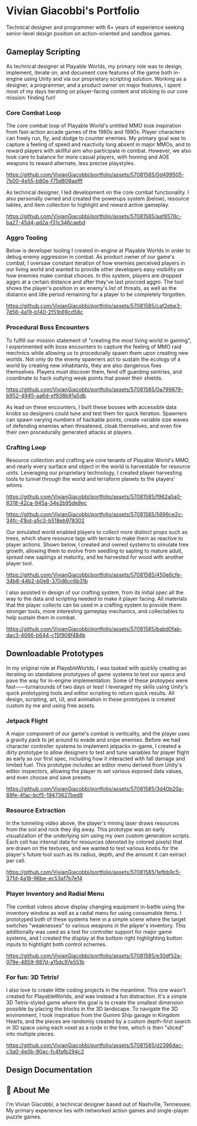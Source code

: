 # Vivian Giacobbi's Portfolio

Technical designer and programmer with 6+ years of experience seeking senior-level design position on action-oriented and sandbox games.

## Gameplay Scripting
As technical designer at Playable Worlds, my primary role was to design, implement, iterate on, and document core features of the game both in-engine using Unity and via our proprietary scripting solution. Working as a designer, a programmer, and a product owner on major features, I spent most of my days iterating on player-facing content and sticking to our core mission: finding fun!

### Core Combat Loop
The core combat loop of Playable World's untitled MMO took inspiration from fast-action arcade games of the 1980s and 1990s. Player characters can freely run, fly, and dodge to counter enemies. My primary goal was to capture a feeling of speed and reactivity long absent in major MMOs, and to reward players with skillful aim who participate in combat. However, we also took care to balance for more casual players, with homing and AOE weapons to reward alternate, less precise playstyles.

https://github.com/VivianGiacobbi/portfolio/assets/57081585/0d499505-7b00-4e55-b80e-f75d809aefff

As technical designer, I led development on the core combat functionality. I also personally owned and created the powerups system (below), resource tables, and item collection to highlight and reward active gameplay.

https://github.com/VivianGiacobbi/portfolio/assets/57081585/aaf8578c-ba27-45d4-ad2a-f31c346caebd

### Aggro Tooling
Below is developer tooling I created  in-engine at Playable Worlds in order to debug enemy aggression in combat. As product owner of our game's combat, I oversaw constant iteration of how enemies perceived players in our living world and wanted to provide other developers easy visibility on how enemies make combat choices. In this system, players are dropped aggro at a certain distance and after they've last procced aggro. The tool shows the player's position in an enemy's list of threats, as well as the distance and idle period remaining for a player to be completely forgotten.

https://github.com/VivianGiacobbi/portfolio/assets/57081585/caf2ebe3-7d56-4a19-b140-2f51b69cd58c

### Procedural Boss Encounters
To fulfill our mission statement of "creating the most living world in gaming", I experimented with boss encounters to capture the feeling of MMO raid mechnics while allowing us to procedurally spawn them upon creating new worlds. Not only do the enemy spawners act to sustain the ecology of a world by creating new inhabitants, they are also dangerous foes themselves. Players must discover them, fend off guarding sentries, and coordinate to hack outlying weak points that power their shields. 

https://github.com/VivianGiacobbi/portfolio/assets/57081585/0a799879-b952-4945-aa6d-ef938b91a5db

As lead on these encounters, I built these bosses with accessible data knobs so designers could tune and test them for quick iteration. Spawners can spawn varying numbers of hackable points, create variable size waves of defending enemies when threatened, cloak themselves, and even fire their own procedurally generated attacks at players.

### Crafting Loop
Resource collection and crafting are core tenants of Playable World's MMO, and nearly every surface and object in the world is harvestable for resource units. Leveraging our proprietary technology, I created player harvesting tools to tunnel through the world and terraform planets to the players' whims.

https://github.com/VivianGiacobbi/portfolio/assets/57081585/f962a5a0-8318-42ca-945a-34e2b95de8ec

https://github.com/VivianGiacobbi/portfolio/assets/57081585/5696ce2c-34fc-41bd-a5c3-b518eb978302

Our simulated world enabled players to collect more distinct props such as trees, which share resource tags with terrain to make them as reactive to player actions. Shown below, I created and owned systems to simulate tree growth, allowing them to evolve from seedling to sapling to mature adult, spread new saplings at maturity, and be harvested for wood with another player tool.

https://github.com/VivianGiacobbi/portfolio/assets/57081585/450e6cfe-34b8-44b2-b0e8-370d6cc6b31b

I also assisted in design of our crafting system, from its initial spec all the way to the data and scripting needed to make it player facing. All materials that the player collects can be used in a crafting system to provide them stronger tools, more interesting gameplay mechanics, and collectables to help sustain them in combat.

https://github.com/VivianGiacobbi/portfolio/assets/57081585/babd0fab-dac3-4066-b644-c15f908f484b

## Downloadable Prototypes
In my original role at PlayableWorlds, I was tasked with quickly creating an iterating on standalone prototypes of game systems to test our specs and pave the way for in-engine implementation. Some of these protoypes were fast——turnarounds of two days or less! I leveraged my skills using Unity's quick prototyping tools and editor scripting to return quick results. All design, scripting, art, UI, and animation in these prototypes is created custom by me and using free assets.

### Jetpack Flight
A major component of our game's combat is verticality, and the player uses a gravity pack to jet around to evade and snipe enemies. Before we had character controller systems to implement jetpacks in-game, I created a dirty prototype to allow designers to test and tune variables for player flight as early as our first spec, including how it interacted with fall damage and limited fuel. This prototype includes an editor menu derived from Unity's editor inspectors, allowing the player to set various exposed data values, and even choose and save presets.

https://github.com/VivianGiacobbi/portfolio/assets/57081585/3d40b20a-88fe-4fac-bcf5-19473627bed9

### Resource Extraction
In the tunneling video above, the player's mining laser draws resources from the soil and rock they dig away. This prototype was an early visualization of the underlying sim using my own custom generation scripts. Each cell has internal data for resources (denoted by colored pixels) that are drawn on the textures, and we wanted to test various knobs for the player's future tool such as its radius, depth, and the amount it can extract per cell.

https://github.com/VivianGiacobbi/portfolio/assets/57081585/1efbb9c5-371d-4a18-96be-ec53af7b7e14

### Player Inventory and Radial Menu
The combat videos above display changing equipment in-battle using the inventory window as well as a radial menu for using consumable items. I prototyped both of these systems here in a simple scene where the target switches "weaknesses" to various weapons in the player's inventory. This additionally was used as a test for controller support for major game systems, and I created the display at the bottom right highlighting button inputs to hightlight both control schemes.

https://github.com/VivianGiacobbi/portfolio/assets/57081585/e30df52a-079e-4859-887d-a15dc97e551b

### For fun: 3D Tetris!
I also love to create little coding projects in the meantime. This one wasn't created for PlayableWorlds, and was instead a fun distraction. It's a simple 3D Tetris-styled game where the goal is to create the smallest dimension possible by placing the blocks in the 3D landscape. To navigate the 3D environment, I took inspiration from the Gummi Ship garage in Kingdom Hearts, and the pieces are randomly created by a custom depth-first search in 3D space using each voxel as a node in the tree, which is then "sliced" into multiple pieces.

https://github.com/VivianGiacobbi/portfolio/assets/57081585/d2396dac-c3a0-4e0b-90ac-fc4fafb294c2

## Design Documentation


## 🚀 About Me
I'm Vivian Giacobbi, a technical designer based out of Nashville, Tennessee. My primary experience lies with networked action games and single-player puzzle games.


